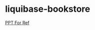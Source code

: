 # liquibase-bookstore

[PPT For Ref](https://docs.google.com/presentation/d/1g8MalafheqDBEAeqUMAWcn9xPhfLmXlnaz9UcCTP6zI/edit#slide=id.p8) 

